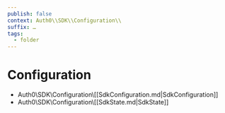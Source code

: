 ```yaml
---
publish: false
context: Auth0\\SDK\\Configuration\\
suffix: …
tags:
  - folder
---
```

# Configuration

- Auth0\\SDK\\Configuration\\[[SdkConfiguration.md|SdkConfiguration]]
- Auth0\\SDK\\Configuration\\[[SdkState.md|SdkState]]

